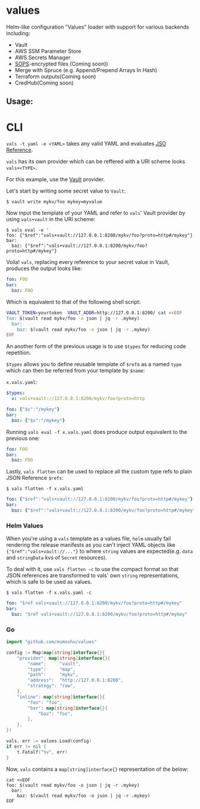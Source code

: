 # values

Helm-like configuration "Values" loader with support for various backends including:

- Vault
- AWS SSM Parameter Store
- AWS Secrets Manager
- [SOPS](https://github.com/mozilla/sops)-encrypted files (Coming soon))
- Merge with Spruce (e.g. Append/Prepend Arrays In Hash)
- Terraform outputs(Coming soon)
- CredHub(Coming soon)

## Usage:

# CLI

`vals -t yaml -e <YAML>` takes any valid YAML and evaluates [JSO Reference](https://json-spec.readthedocs.io/reference.html).

`vals` has its own provider which can be reffered with a URI scheme looks `vals+<TYPE>`.

For this example, use the [Vault](https://www.terraform.io/docs/providers/vault/index.html) provider.
 
Let's start by writing some secret value to `Vault`:

```console
$ vault write mykv/foo mykey=myvalue
```

Now input the template of your YAML and refer to `vals`' Vault provider by using `vals+vault` in the URI scheme:

```console
$ vals eval -e '
foo: {"$ref":"vals+vault://127.0.0.1:8200/mykv/foo?proto=http#/mykey"}
bar:
  baz: {"$ref":"vals+vault://127.0.0.1:8200/mykv/foo?proto=http#/mykey"}
```

Voila! `vals`, replacing every reference to your secret value in Vault, produces the output looks like:

```yaml
foo: FOO
bar:
  baz: FOO
```

Which is equivalent to that of the following shell script:

```bash
VAULT_TOKEN=yourtoken  VAULT_ADDR=http://127.0.0.1:8200/ cat <<EOF
foo: $(vault read mykv/foo -o json | jq -r .mykey)
  bar:
    baz: $(vault read mykv/foo -o json | jq -r .mykey)
EOF
```

An another form of the previous usage is to use `$types` for reducing code repetition.

`$types` allows you to define reusable template of `$ref`s as a named `type` which can then be referred from your template by `$name`:

`x.vals.yaml`:

```yaml
$types:
  v: vals+vault://127.0.0.1:8200/mykv/foo?proto=http

foo: {"$v":"/mykey"}
bar:
  baz: {"$v":"/mykey"}
```

Running `vals eval -f x.vals.yaml` does produce output equivalent to the previous one:

```yaml
foo: FOO
bar:
  baz: FOO
```

Lastly, `vals flatten` can be used to replace all the custom type refs to plain JSON Reference `$refs`:

```console
$ vals flatten -f x.vals.yaml
```

```yaml
foo: {"$ref":"vals+vault://127.0.0.1:8200/mykv/foo?proto=http#/mykey"}
bar:
  baz: {"$ref":"vals+vault://127.0.0.1:8200/mykv/foo?proto=http#/mykey"}
```

### Helm Values

When you're using a `vals` template as a values file, `helm` usually fail rendering the release manifests as you can't inject YAML objects like `{"$ref":"vals+vault://..."}` to where `string` values are expected(e.g. `data` and `stringData` kvs of `Secret` resources).

To deal with it, use `vals flatten -c` to use the compact format so that JSON references are transformed to vals' own `string` representations, which is safe to be used as values.

```console
$ vals flatten -f x.vals.yaml -c
```

```yaml
foo: "$ref vals+vault://127.0.0.1:8200/mykv/foo?proto=http#/mykey"
bar:
  baz: "$ref vals+vault://127.0.0.1:8200/mykv/foo?proto=http#/mykey"
```

### Go

```go
import "github.com/mumoshu/values"

config := Map(map[string]interface{}{
    "provider": map[string]interface{}{
        "name":     "vault",
        "type":     "map",
        "path":     "mykv",
        "address":  "http://127.0.0.1:8200",
        "strategy": "raw",
    },
    "inline": map[string]interface{}{
        "foo": "foo",
        "bar": map[string]interface{}{
            "baz": "foo",
        },
    },
})

vals, err := values.Load(config)
if err != nil {
    t.Fatalf("%v", err)
}
```

Now, `vals` contains a `map[string]interface{}` representation of the below:

```console
cat <<EOF
foo: $(vault read mykv/foo -o json | jq -r .mykey)
  bar:
    baz: $(vault read mykv/foo -o json | jq -r .mykey)
EOF
```
